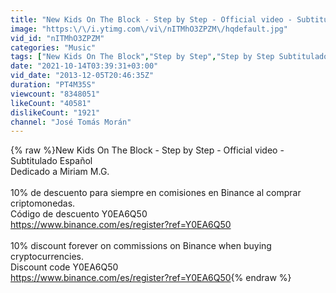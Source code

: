 ```yaml
---
title: "New Kids On The Block - Step by Step - Official video - Subtitulado Español"
image: "https:\/\/i.ytimg.com\/vi\/nITMhO3ZPZM\/hqdefault.jpg"
vid_id: "nITMhO3ZPZM"
categories: "Music"
tags: ["New Kids On The Block","Step by Step","Step by Step Subtitulado Español"]
date: "2021-10-14T03:39:31+03:00"
vid_date: "2013-12-05T20:46:35Z"
duration: "PT4M35S"
viewcount: "8348051"
likeCount: "40581"
dislikeCount: "1921"
channel: "José Tomás Morán"
---
```

{% raw %}New Kids On The Block - Step by Step - Official video - Subtitulado Español<br />Dedicado a Miriam M.G.<br /><br />10% de descuento para siempre en comisiones en Binance al comprar criptomonedas.<br />Código de descuento Y0EA6Q50<br /><a rel="nofollow" target="blank" href="https://www.binance.com/es/register?ref=Y0EA6Q50">https://www.binance.com/es/register?ref=Y0EA6Q50</a><br /><br />10% discount forever on commissions on Binance when buying cryptocurrencies.<br />Discount code Y0EA6Q50<br /><a rel="nofollow" target="blank" href="https://www.binance.com/es/register?ref=Y0EA6Q50">https://www.binance.com/es/register?ref=Y0EA6Q50</a>{% endraw %}
